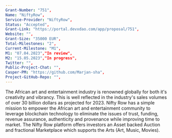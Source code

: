 ```yaml
---
Grant-Number: "751",
Name: "NiftyRow",
Service-Provider: "NiftyRow",
Status: "Accepted",
Grant-Link: "https://portal.devxdao.com/app/proposal/751",
Website: "",
Grant-Size: "35000 EUR",
Total-Milestones: "2",
Current-Milestone: "M1",
M1: "07.04.2023","In review",
M2: "15.05.2023","In progress",
Twitter: "",
Public-Project-Chat: "",
Casper-PM: "https://github.com/Marjan-sha",
Project-GitHub-Repo: "",
---
```

<!--lang:en--> 
The African art and entertainment industry is renowned globally for both it's creativity and vibrancy. This is well reflected in the industry's sales volumes of over 30 billion dollars as projected for 2023. Nifty Row has a simple mission to empower the African art and entertainment community to leverage blockchain technology to eliminate the issues of trust, funding, revenue assurance, authenticity and provenance while improving time to market. The Nifty Row platform offers investors an Asset backed Auction and fractional Marketplace which supports the Arts (Art, Music, Movies).
<!--lang:es--] 
La industria africana del arte y el entretenimiento es reconocida mundialmente tanto por su creatividad como por su dinamismo. Esto se refleja bien en los volúmenes de ventas de la industria de más de 30 mil millones de dólares proyectados para 2023. Nifty Row tiene la misión simple de empoderar a la comunidad africana de arte y entretenimiento para aprovechar la tecnología blockchain para eliminar los problemas de confianza, financiación, garantía de ingresos, autenticidad. y procedencia al tiempo que mejora el tiempo de comercialización. La plataforma Nifty Row ofrece a los inversores una subasta respaldada por activos y un mercado fraccional que respalda las artes (arte, música, películas).
<!--lang:de--] 
Die afrikanische Kunst- und Unterhaltungsindustrie ist weltweit für ihre Kreativität und Lebendigkeit bekannt. Dies spiegelt sich deutlich in den für 2023 prognostizierten Umsatzvolumina der Branche von über 30 Milliarden Dollar wider. Nifty Row hat die einfache Mission, die afrikanische Kunst- und Unterhaltungsgemeinschaft in die Lage zu versetzen, die Blockchain-Technologie zu nutzen, um die Probleme von Vertrauen, Finanzierung, Umsatzsicherung und Authentizität zu beseitigen und Herkunft bei gleichzeitiger Verbesserung der Markteinführungszeit. Die Nifty Row-Plattform bietet Anlegern eine Asset-Backed-Auktion und einen Teilmarktplatz, der die Künste (Kunst, Musik, Filme) unterstützt.
<!--lang:fr--] 
testL'industrie africaine de l'art et du divertissement est réputée dans le monde entier pour sa créativité et son dynamisme. Cela se reflète bien dans les volumes de ventes de l'industrie de plus de 30 milliards de dollars, comme prévu pour 2023. Nifty Row a pour mission simple de permettre à la communauté africaine de l'art et du divertissement de tirer parti de la technologie blockchain pour éliminer les problèmes de confiance, de financement, d'assurance des revenus, d'authenticité. et la provenance tout en améliorant le délai de mise sur le marché. La plate-forme Nifty Row offre aux investisseurs une vente aux enchères adossée à des actifs et un marché fractionné qui soutient les arts (art, musique, films).
<!--lang:pl--] 
Afrykański przemysł artystyczny i rozrywkowy jest znany na całym świecie zarówno ze swojej kreatywności, jak i żywiołowości. Jest to dobrze odzwierciedlone w wielkości sprzedaży w branży wynoszącej ponad 30 miliardów dolarów, zgodnie z przewidywaniami na 2023 rok. Nifty Row ma prostą misję polegającą na umożliwieniu afrykańskiej społeczności artystycznej i rozrywkowej wykorzystania technologii blockchain w celu wyeliminowania problemów związanych z zaufaniem, finansowaniem, zapewnieniem przychodów, autentycznością i pochodzenia, przy jednoczesnym skróceniu czasu wprowadzania na rynek. Platforma Nifty Row oferuje inwestorom aukcje zabezpieczone aktywami i ułamkowy rynek, który wspiera sztukę (sztukę, muzykę, filmy).
<!--lang:uk--] 
test
[!--lang:*-->  
